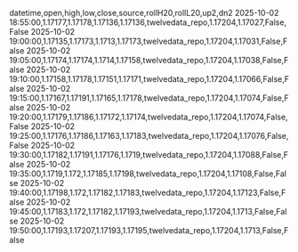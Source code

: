 datetime,open,high,low,close,source,rollH20,rollL20,up2,dn2
2025-10-02 18:55:00,1.17177,1.17178,1.17136,1.17136,twelvedata_repo,1.17204,1.17027,False,False
2025-10-02 19:00:00,1.17135,1.17173,1.1713,1.17173,twelvedata_repo,1.17204,1.17031,False,False
2025-10-02 19:05:00,1.17174,1.17174,1.1714,1.17158,twelvedata_repo,1.17204,1.17038,False,False
2025-10-02 19:10:00,1.17158,1.17178,1.17151,1.17171,twelvedata_repo,1.17204,1.17066,False,False
2025-10-02 19:15:00,1.17167,1.17191,1.17165,1.17178,twelvedata_repo,1.17204,1.17074,False,False
2025-10-02 19:20:00,1.17179,1.17186,1.17172,1.17174,twelvedata_repo,1.17204,1.17074,False,False
2025-10-02 19:25:00,1.17176,1.17186,1.17163,1.17183,twelvedata_repo,1.17204,1.17076,False,False
2025-10-02 19:30:00,1.17182,1.17191,1.17176,1.1719,twelvedata_repo,1.17204,1.17088,False,False
2025-10-02 19:35:00,1.1719,1.172,1.17185,1.17198,twelvedata_repo,1.17204,1.17108,False,False
2025-10-02 19:40:00,1.17198,1.172,1.17182,1.17183,twelvedata_repo,1.17204,1.17123,False,False
2025-10-02 19:45:00,1.17183,1.172,1.17182,1.17193,twelvedata_repo,1.17204,1.1713,False,False
2025-10-02 19:50:00,1.17193,1.17207,1.17193,1.17195,twelvedata_repo,1.17204,1.1713,False,False
